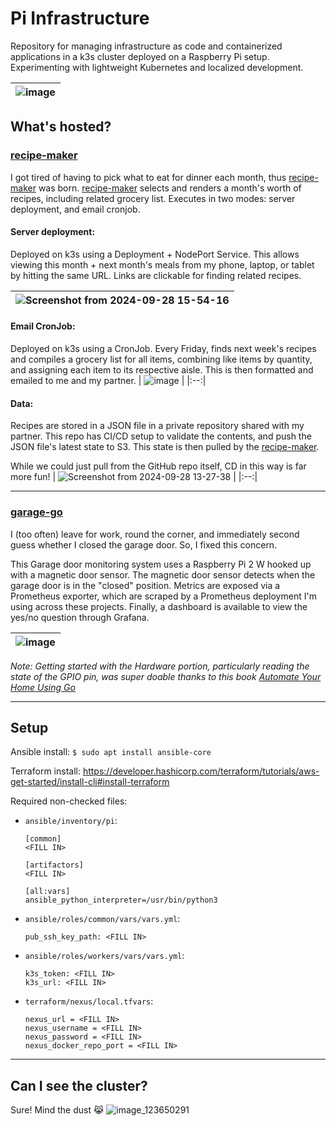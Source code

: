 # Pi Infrastructure
Repository for managing infrastructure as code and containerized applications in a k3s cluster deployed on a Raspberry Pi setup.
Experimenting with lightweight Kubernetes and localized development.

| ![image](https://github.com/user-attachments/assets/3b9e1048-1b2b-49bd-9887-1338c3262ce7) |
|:--:|

## What's hosted?

### [recipe-maker](https://github.com/andrewpollack/pi-infrastructure/tree/main/containers/meals-go)

I got tired of having to pick what to eat for dinner each month, thus [recipe-maker](https://github.com/andrewpollack/pi-infrastructure/tree/main/containers/meals-go)
was born. [recipe-maker](https://github.com/andrewpollack/pi-infrastructure/tree/main/containers/meals-go) selects and renders a month's worth of recipes, including related grocery list. Executes in two modes: server deployment, and email cronjob.
#### Server deployment:
Deployed on k3s using a Deployment + NodePort Service. This allows viewing this month + next month's meals from my phone, laptop, or tablet by hitting the same URL. Links are clickable for finding related recipes.

| ![Screenshot from 2024-09-28 15-54-16](https://github.com/user-attachments/assets/92b2241f-ee41-4184-aa17-0ba6494cf091) |
|:--:|


#### Email CronJob:
Deployed on k3s using a CronJob. Every Friday, finds next week's recipes and compiles a grocery list for all items, combining like items by quantity, and assigning each item to its respective aisle. This is then formatted and emailed to me and my partner.
| ![image](https://github.com/user-attachments/assets/2e57dca2-dede-421a-b83b-1b44fb7f60d1) |
|:--:|

#### Data:
Recipes are stored in a JSON file in a private repository shared with my partner.
This repo has CI/CD setup to validate the contents, and push the JSON file's latest state to S3. This state is then pulled
by the [recipe-maker](https://github.com/andrewpollack/pi-infrastructure/tree/main/containers/meals-go).

While we could just pull from the GitHub repo itself, CD in this way is far more fun!
| ![Screenshot from 2024-09-28 13-27-38](https://github.com/user-attachments/assets/4b9abc7b-37e7-4730-8e1a-121b2c9d3536) |
|:--:|

---

### [garage-go](https://github.com/andrewpollack/pi-infrastructure/tree/main/containers/garage-go)

I (too often) leave for work, round the corner, and immediately second guess whether I closed the garage door. So, I fixed this concern.

This Garage door monitoring system uses a Raspberry Pi 2 W hooked up with a magnetic door sensor. The magnetic door sensor detects when the garage door is in the "closed" position. Metrics are exposed via
a Prometheus exporter, which are scraped by a Prometheus deployment I'm using across these projects. Finally, a dashboard is available to view the yes/no question through Grafana.

| ![image](https://github.com/user-attachments/assets/5e800534-3013-4760-a3e6-b6288c50d657) |
|:--:|


*Note: Getting started with the Hardware portion, particularly reading the state of the GPIO pin, was super doable thanks to this book <ins>[Automate Your Home Using Go](https://pragprog.com/titles/gohome/automate-your-home-using-go/)</ins>*
 
---

## Setup
Ansible install:
`$ sudo apt install ansible-core`

Terraform install:
https://developer.hashicorp.com/terraform/tutorials/aws-get-started/install-cli#install-terraform

Required non-checked files:
* `ansible/inventory/pi`:
    ```
    [common]
    <FILL IN>

    [artifactors]
    <FILL IN>

    [all:vars]
    ansible_python_interpreter=/usr/bin/python3

    ```
* `ansible/roles/common/vars/vars.yml`:
    ```
    pub_ssh_key_path: <FILL IN>
    ```
* `ansible/roles/workers/vars/vars.yml`:
    ```
    k3s_token: <FILL IN>
    k3s_url: <FILL IN>
    ```
* `terraform/nexus/local.tfvars`:
    ```
    nexus_url = <FILL IN>
    nexus_username = <FILL IN>
    nexus_password = <FILL IN>
    nexus_docker_repo_port = <FILL IN>
    ```

---

## Can I see the cluster?

Sure! Mind the dust 😹
![image_123650291](https://github.com/user-attachments/assets/8e0d6666-116b-43fb-9084-b6f32adf706a)
